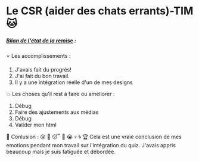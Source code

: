 # Le CSR (aider des chats errants)-TIM :cat:

##### <ins>Bilan de l'état de la remise</ins> :

:star: Les accomplissements :

1. J'avais fait du progrès!
2. J'ai fait du bon travail.
3. Il y a une intégration réelle d'un de mes designs

:boom: Les choses qu'il rest à faire ou améliorer :

1. Débug
2. Faire des ajustements aux médias
3. Débug
4. Valider mon html

:notebook: Conlusion :
:cry: :pray: :sleeping: :clap: :sob: :skull: :cyclone: :trophy:
Cela est une vraie conclusion de mes emotions pendant mon travail sur l'intégration du quiz. J'avais appris beaucoup mais je suis fatiguée et débordée.
